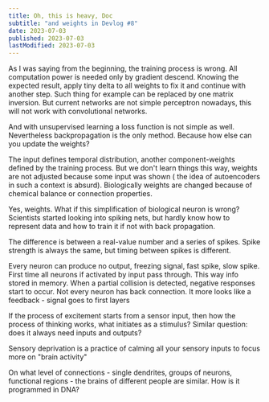 ```yaml
---
title: Oh, this is heavy, Doc
subtitle: "and weights in Devlog #8"
date: 2023-07-03
published: 2023-07-03
lastModified: 2023-07-03
---
```


As I was saying from the beginning, the training process is wrong. All computation power is needed only by gradient descend. Knowing the expected result, apply tiny delta to all weights to fix it and continue with another step. Such thing for example can be replaced by one matrix inversion. But current networks are not simple perceptron nowadays, this will not work with convolutional networks. 

And with unsupervised learning a loss function is not simple as well. Nevertheless backpropagation is the only method. Because how else can you update the weights?

The input defines temporal distribution, another component-weights defined by the training process. But we don't learn things this way, weights are not adjusted because some input was shown ( the idea of autoencoders in such a context is absurd). Biologically weights are changed because of chemical balance or connection properties. 

Yes, weights. What if this simplification of biological neuron is wrong? Scientists started looking into spiking nets, but hardly know how to represent data and how to train it if not with back propagation. 

The difference is between a real-value number and a series of spikes. Spike strength is always the same, but timing between spikes is different. 

Every neuron can produce no output, freezing signal, fast spike, slow spike. First time all neurons if activated by input pass through. This way info stored in memory. When a partial collision is detected, negative responses start to occur. Not every neuron has back connection. It more looks like a feedback - signal goes to first layers 

If the process of excitement starts from a sensor input, then how the process of thinking works, what initiates as a stimulus?
Similar question: does it always need inputs and outputs?

Sensory deprivation is a practice of calming all your sensory inputs to focus more on "brain activity"

On what level of connections - single dendrites, groups of neurons, functional regions - the brains of different people are similar. How is it programmed in DNA?

